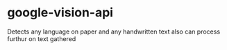 # google-vision-api
Detects any language on paper and any handwritten text also can process furthur on text gathered 
